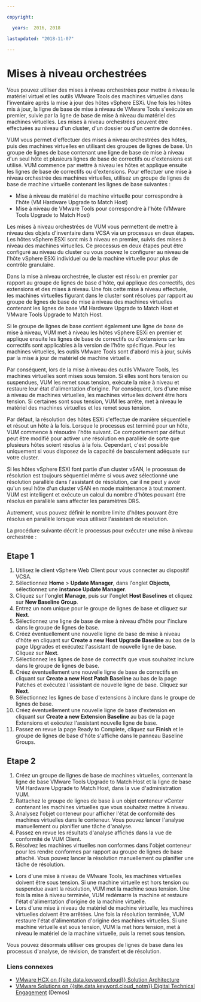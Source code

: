 ```yaml
---

copyright:

  years:  2016, 2018

lastupdated: "2018-11-07"

---
```


#	Mises à niveau orchestrées

Vous pouvez utiliser des mises à niveau orchestrées pour mettre à niveau le matériel virtuel et les outils VMware Tools des machines virtuelles dans l'inventaire après la mise à jour des hôtes vSphere ESXi. Une fois les hôtes mis à jour, la ligne de base de mise à niveau de VMware Tools s'exécute en premier, suivie par la ligne de base de mise à niveau du matériel des machines virtuelles. Les mises à niveau orchestrées peuvent être effectuées au niveau d'un cluster, d'un dossier ou d'un centre de données.

VUM vous permet d'effectuer des mises à niveau orchestrées des hôtes, puis des machines virtuelles en utilisant des groupes de lignes de base. Un groupe de lignes de base contenant une ligne de base de mise à niveau d'un seul hôte et plusieurs lignes de base de correctifs ou d'extensions est utilisé. VUM commence par mettre à niveau les hôtes et applique ensuite les lignes de base de correctifs ou d'extensions. Pour effectuer une mise à niveau orchestrée des machines virtuelles, utilisez un groupe de lignes de base de machine virtuelle contenant les lignes de base suivantes :
* Mise à niveau de matériel de machine virtuelle pour correspondre à l'hôte (VM Hardware Upgrade to Match Host)
* Mise à niveau de VMware Tools pour correspondre à l'hôte (VMware Tools Upgrade to Match Host)

Les mises à niveau orchestrées de VUM vous permettent de mettre à niveau des objets d'inventaire dans VCSA via un processus en deux étapes. Les hôtes vSphere ESXi sont mis à niveau en premier, suivis des mises à niveau des machines virtuelles. Ce processus en deux étapes peut être configuré au niveau du cluster ou vous pouvez le configurer au niveau de l'hôte vSphere ESXi individuel ou de la machine virtuelle pour plus de contrôle granulaire.

Dans la mise à niveau orchestrée, le cluster est résolu en premier par rapport au groupe de lignes de base d'hôte, qui applique des correctifs, des extensions et des mises à niveau. Une fois cette mise à niveau effectuée, les machines virtuelles figurant dans le cluster sont résolues par rapport au groupe de lignes de base de mise à niveau des machines virtuelles contenant les lignes de base VM Hardware Upgrade to Match Host et VMware Tools Upgrade to Match Host.

Si le groupe de lignes de base contient également une ligne de base de mise à niveau, VUM met à niveau les hôtes vSphere ESXi en premier et applique ensuite les lignes de base de correctifs ou d'extensions car les correctifs sont applicables à la version de l'hôte spécifique. Pour les machines virtuelles, les outils VMware Tools sont d'abord mis à jour, suivis par la mise à jour de matériel de machine virtuelle.

Par conséquent, lors de la mise à niveau des outils VMware Tools, les machines virtuelles sont mises sous tension. Si elles sont hors tension ou suspendues, VUM les remet sous tension, exécute la mise à niveau et restaure leur état d'alimentation d'origine. Par conséquent, lors d'une mise à niveau de machines virtuelles, les machines virtuelles doivent être hors tension. Si certaines sont sous tension, VUM les arrête, met à niveau le matériel des machines virtuelles et les remet sous tension.

Par défaut, la résolution des hôtes ESXi s'effectue de manière séquentielle et résout un hôte à la fois. Lorsque le processus est terminé pour un hôte, VUM commence à résoudre l'hôte suivant. Ce comportement par défaut peut être modifié pour activer une résolution en parallèle de sorte que plusieurs hôtes soient résolus à la fois. Cependant, c'est possible uniquement si vous disposez de la capacité de basculement adéquate sur votre cluster.

Si les hôtes vSphere ESXI font partie d'un cluster vSAN, le processus de résolution est toujours séquentiel même si vous avez sélectionné une résolution parallèle dans l'assistant de résolution, car il ne peut y avoir qu'un seul hôte d'un cluster vSAN en mode maintenance à tout moment. VUM est intelligent et exécute un calcul du nombre d'hôtes pouvant être résolus en parallèle sans affecter les paramètres DRS.

Autrement, vous pouvez définir le nombre limite d'hôtes pouvant être résolus en parallèle lorsque vous utilisez l'assistant de résolution.

La procédure suivante décrit le processus pour exécuter une mise à niveau orchestrée :

## Etape 1

1. Utilisez le client vSphere Web Client pour vous connecter au dispositif VCSA.
2. Sélectionnez **Home** > **Update Manager**, dans l'onglet **Objects**, sélectionnez une **instance Update Manager**.
3. Cliquez sur l'onglet **Manage**, puis sur l'onglet **Host Baselines** et cliquez sur **New Baseline Group**.
4. Entrez un nom unique pour le groupe de lignes de base et cliquez sur **Next**.
5. Sélectionnez une ligne de base de mise à niveau d'hôte pour l'inclure dans le groupe de lignes de base.
6. Créez éventuellement une nouvelle ligne de base de mise à niveau d'hôte en cliquant sur **Create a new Host Upgrade Baseline** au bas de la page Upgrades et exécutez l'assistant de nouvelle ligne de base. Cliquez sur **Next**.
7. Sélectionnez les lignes de base de correctifs que vous souhaitez inclure dans le groupe de lignes de base.
8. Créez éventuellement une nouvelle ligne de base de correctifs en cliquant sur **Create a new Host Patch Baseline** au bas de la page Patches et exécutez l'assistant de nouvelle ligne de base. Cliquez sur **Next**.
9. Sélectionnez les lignes de base d'extensions à inclure dans le groupe de lignes de base.
10. Créez éventuellement une nouvelle ligne de base d'extension en cliquant sur **Create a new Extension Baseline** au bas de la page Extensions et exécutez l'assistant nouvelle ligne de base.
11. Passez en revue la page Ready to Complete, cliquez sur **Finish** et le groupe de lignes de base d'hôte s'affiche dans le panneau Baseline Groups.

## Etape 2

1. Créez un groupe de lignes de base de machines virtuelles, contenant la ligne de base VMware Tools Upgrade to Match Host et la ligne de base VM Hardware Upgrade to Match Host, dans la vue d'administration VUM.
2. Rattachez le groupe de lignes de base à un objet conteneur vCenter contenant les machines virtuelles que vous souhaitez mettre à niveau.
3. Analysez l'objet conteneur pour afficher l'état de conformité des machines virtuelles dans le conteneur. Vous pouvez lancer l'analyse manuellement ou planifier une tâche d'analyse.
4. Passez en revue les résultats d'analyse affichés dans la vue de conformité de VUM Client.
5. Résolvez les machines virtuelles non conformes dans l'objet conteneur pour les rendre conformes par rapport au groupe de lignes de base attaché. Vous pouvez lancer la résolution manuellement ou planifier une tâche de résolution.
* Lors d'une mise à niveau de VMware Tools, les machines virtuelles doivent être sous tension. Si une machine virtuelle est hors tension ou suspendue avant la résolution, VUM met la machine sous tension. Une fois la mise à niveau terminée, VUM redémarre la machine et restaure l'état d'alimentation d'origine de la machine virtuelle.
* Lors d'une mise à niveau de matériel de machine virtuelle, les machines virtuelles doivent être arrêtées. Une fois la résolution terminée, VUM restaure l'état d'alimentation d'origine des machines virtuelles. Si une machine virtuelle est sous tension, VUM la met hors tension, met à niveau le matériel de la machine virtuelle, puis la remet sous tension.

Vous pouvez désormais utiliser ces groupes de lignes de base dans les processus d'analyse, de révision, de transfert et de résolution.

### Liens connexes

* [VMware HCX on {{site.data.keyword.cloud}} Solution Architecture](https://www.ibm.com/cloud/garage/files/HCX_Architecture_Design.pdf)
* [VMware Solutions on {{site.data.keyword.cloud_notm}} Digital Technical Engagement](https://ibm-dte.mybluemix.net/ibm-vmware) (Demos)
